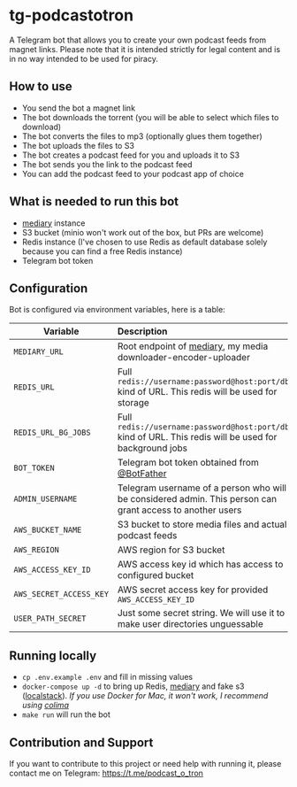 # tg-podcastotron
A Telegram bot that allows you to create your own podcast feeds from magnet links.
Please note that it is intended strictly for legal content and is in no way intended to be used for piracy.

## How to use
- You send the bot a magnet link
- The bot downloads the torrent (you will be able to select which files to download)
- The bot converts the files to mp3 (optionally glues them together)
- The bot uploads the files to S3
- The bot creates a podcast feed for you and uploads it to S3
- The bot sends you the link to the podcast feed
- You can add the podcast feed to your podcast app of choice

## What is needed to run this bot
- [mediary](https://github.com/dir01/mediary) instance
- S3 bucket (minio won't work out of the box, but PRs are welcome)
- Redis instance (I've chosen to use Redis as default database solely because you can find a free Redis instance)
- Telegram bot token

## Configuration
Bot is configured via environment variables, here is a table:

| Variable                | Description                                                                                               |
| ----------------------- |:--------------------------------------------------------------------------------------------------------- |
| `MEDIARY_URL`           | Root endpoint of [mediary](https://github.com/dir01/mediary), my media downloader-encoder-uploader        |
| `REDIS_URL`             | Full `redis://username:password@host:port/db` kind of URL. This redis will be used for storage             |
| `REDIS_URL_BG_JOBS`     | Full `redis://username:password@host:port/db` kind of URL. This redis will be used for background jobs     |
| `BOT_TOKEN`             | Telegram bot token obtained from [@BotFather](https://t.me/BotFather)                                     |
| `ADMIN_USERNAME`        | Telegram username of a person who will be considered admin. This person can grant access to another users |
| `AWS_BUCKET_NAME`       | S3 bucket to store media files and actual podcast feeds                                                   |
| `AWS_REGION`            | AWS region for S3 bucket                                                                                  |
| `AWS_ACCESS_KEY_ID`     | AWS access key id which has access to configured bucket                                                   |
| `AWS_SECRET_ACCESS_KEY` | AWS secret access key for provided `AWS_ACCESS_KEY_ID`                                                    |
| `USER_PATH_SECRET`      | Just some secret string. We will use it to make user directories unguessable                              |

## Running locally
- `cp .env.example .env` and fill in missing values
- `docker-compose up -d` to bring up Redis, [mediary](https://github.com/dir01/mediary) and fake s3 ([localstack](https://github.com/localstack/localstack)).
*If you use Docker for Mac, it won't work, I recommend using [colima](https://github.com/abiosoft/colima)*
- `make run` will run the bot


## Contribution and Support
If you want to contribute to this project or need help with running it, please contact me on Telegram: https://t.me/podcast_o_tron
